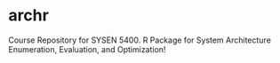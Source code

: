# archr
Course Repository for SYSEN 5400. R Package for System Architecture Enumeration, Evaluation, and Optimization!

